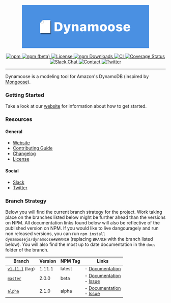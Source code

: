 <p align="center">
	<img src="internal/banner/Banner.png" width="400" max-width="90%" alt="Dynamoose" />
</p>

<p align="center">
	<a href="https://www.npmjs.com/package/dynamoose">
		<img src="https://img.shields.io/npm/v/dynamoose" alt="npm">
	</a>
	<a href="https://www.npmjs.com/package/dynamoose/v/beta">
		<img src="https://img.shields.io/npm/v/dynamoose/beta" alt="npm (beta)">
	</a>
	<a href="https://github.com/dynamoosejs/dynamoose/blob/master/LICENSE">
		<img src="https://img.shields.io/github/license/dynamoosejs/dynamoose" alt="License">
	</a>
	<a href="https://www.npmjs.com/package/dynamoose">
		<img src="https://img.shields.io/npm/dw/dynamoose" alt="npm Downloads">
	</a>
	<a href="https://github.com/dynamoosejs/dynamoose/actions">
		<img src="https://github.com/dynamoosejs/dynamoose/workflows/CI/badge.svg" alt="CI">
	</a>
	<a href="https://coveralls.io/github/dynamoosejs/dynamoose?branch=master">
		<img src="https://coveralls.io/repos/github/dynamoosejs/dynamoose/badge.svg?branch=master" alt="Coverage Status">
	</a>
	<a href="https://join.slack.com/t/dynamoose/shared_invite/enQtODM4OTI0MTc1NDc3LWI3MmNhMThmNmJmZDk5MmUxOTZmMGEwNGQzNTRkMjhjZGJlNGM5M2JmZjMzMzlkODRhMGY3MTQ5YjQ2Nzg3YTY">
		<img src="https://img.shields.io/badge/chat-on%20slack-informational.svg" alt="Slack Chat">
	</a>
	<a href="https://charlie.fish/contact">
		<img src="https://img.shields.io/badge/contact-me-blue" alt="Contact">
	</a>
	<a href="https://twitter.com/DynamooseJS">
		<img src="https://img.shields.io/twitter/follow/dynamoosejs?style=social" alt="Twitter">
	</a>
</p>

---

Dynamoose is a modeling tool for Amazon's DynamoDB (inspired by [Mongoose](https://mongoosejs.com/)).

### Getting Started

Take a look at our [website](https://dynamoosejs.com) for information about how to get started.

### Resources

#### General

- [Website](https://dynamoosejs.com)
- [Contributing Guide](CONTRIBUTING.md)
- [Changelog](CHANGELOG.md)
- [License](LICENSE)

#### Social

- [Slack](https://join.slack.com/t/dynamoose/shared_invite/enQtODM4OTI0MTc1NDc3LWI3MmNhMThmNmJmZDk5MmUxOTZmMGEwNGQzNTRkMjhjZGJlNGM5M2JmZjMzMzlkODRhMGY3MTQ5YjQ2Nzg3YTY)
- [Twitter](https://twitter.com/DynamooseJS)

### Branch Strategy

Below you will find the current branch strategy for the project. Work taking place on the branches listed below might be further ahead than the versions on NPM. All documentation links found below will also be reflective of the published version on NPM. If you would like to live dangouragely and run non released versions, you can run `npm install dynamoosejs/dynamoose#BRANCH` (replacing `BRANCH` with the branch listed below). You will also find the most up to date documentation in the `docs` folder of the branch.

| Branch | Version | NPM Tag | Links |
| --- | --- | --- | --- |
| [`v1.11.1`](https://github.com/dynamoosejs/dynamoose/tree/v1.11.1) (tag) | 1.11.1 | latest | - [Documentation](https://dynamoosejs.com) |
| [`master`](https://github.com/dynamoosejs/dynamoose/tree/master) | 2.0.0 | beta | - [Documentation](https://github.com/dynamoosejs/dynamoose/tree/master/docs/docs)<br>- [Issue](https://github.com/dynamoosejs/dynamoose/issues/709) |
| [`alpha`](https://github.com/dynamoosejs/dynamoose/tree/alpha) | 2.1.0 | alpha | - [Documentation](https://github.com/dynamoosejs/dynamoose/tree/alpha/docs/docs)<br>- [Issue](https://github.com/dynamoosejs/dynamoose/issues/788) |
